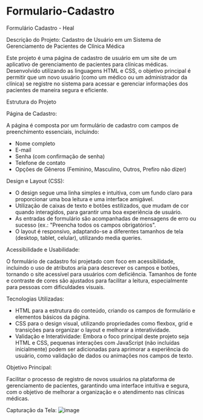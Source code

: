 # Formulario-Cadastro
Formulário Cadastro - Heal

Descrição do Projeto: Cadastro de Usuário em um Sistema de Gerenciamento de Pacientes de Clínica Médica

Este projeto é uma página de cadastro de usuário em um site de um aplicativo de gerenciamento de pacientes para clínicas médicas. Desenvolvido utilizando as linguagens HTML e CSS, o objetivo principal é permitir que um novo usuário (como um médico ou um administrador da clínica) se registre no sistema para acessar e gerenciar informações dos pacientes de maneira segura e eficiente.

Estrutura do Projeto

Página de Cadastro:

A página é composta por um formulário de cadastro com campos de preenchimento essenciais, incluindo:
- Nome completo
- E-mail
- Senha (com confirmação de senha)
- Telefone de contato
- Opções de Gêneros (Feminino, Masculino, Outros, Prefiro não dizer)

Design e Layout (CSS):

- O design segue uma linha simples e intuitiva, com um fundo claro para proporcionar uma boa leitura e uma interface amigável.
- Utilização de caixas de texto e botões estilizados, que mudam de cor quando interagidos, para garantir uma boa experiência de usuário.
- As entradas de formulário são acompanhadas de mensagens de erro ou sucesso (ex.: "Preencha todos os campos obrigatórios".
- O layout é responsivo, adaptando-se a diferentes tamanhos de tela (desktop, tablet, celular), utilizando media queries.

Acessibilidade e Usabilidade:

O formulário de cadastro foi projetado com foco em acessibilidade, incluindo o uso de atributos aria para descrever os campos e botões, tornando o site acessível para usuários com deficiência.
Tamanhos de fonte e contraste de cores são ajustados para facilitar a leitura, especialmente para pessoas com dificuldades visuais.

Tecnologias Utilizadas:

- HTML para a estrutura do conteúdo, criando os campos de formulário e elementos básicos da página.
- CSS para o design visual, utilizando propriedades como flexbox, grid e transições para organizar o layout e melhorar a interatividade.
- Validação e Interatividade: Embora o foco principal deste projeto seja HTML e CSS, pequenas interações com JavaScript (não incluídas inicialmente) podem ser adicionadas para aprimorar a experiência do usuário, como validação de dados ou animações nos campos de texto.

Objetivo Principal:

Facilitar o processo de registro de novos usuários na plataforma de gerenciamento de pacientes, garantindo uma interface intuitiva e segura, com o objetivo de melhorar a organização e o atendimento nas clínicas médicas.

Capturação da Tela: 
![image](https://github.com/user-attachments/assets/77161d18-3971-4bce-a821-5a656a06e514)
